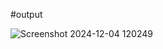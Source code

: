 #output

![Screenshot 2024-12-04 120249](https://github.com/user-attachments/assets/a4998dc0-736e-4816-a0f4-28bda835c161)

